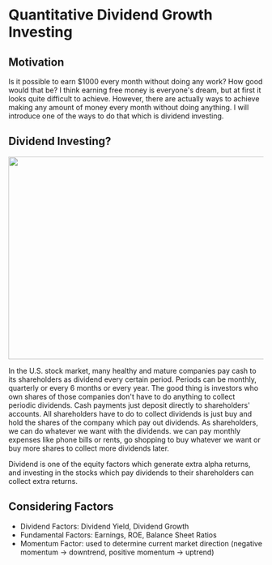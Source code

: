 # Quantitative Dividend Growth Investing

## Motivation
Is it possible to earn $1000 every month without doing any work? How good would that be? I think earning free money is everyone's dream, but at first it looks quite difficult to achieve. However, there are actually ways to achieve making any amount of money every month without doing anything. I will introduce one of the ways to do that which is dividend investing.

## Dividend Investing?

<p align="center">
  <img width="800" height="400" src="https://user-images.githubusercontent.com/41933169/115498299-53f0eb00-a23b-11eb-95f3-2f69c4439350.png">
</p>

In the U.S. stock market, many healthy and mature companies pay cash to its shareholders as dividend every certain period. Periods can be monthly, quarterly or every 6 months or every year. The good thing is investors who own shares of those companies don't have to do anything to collect periodic dividends. Cash payments just deposit directly to shareholders' accounts. All shareholders have to do to collect dividends is just buy and hold the shares of the company which pay out dividends. As shareholders, we can do whatever we want with the dividends. we can pay monthly expenses like phone bills or rents, go shopping to buy whatever we want or buy more shares to collect more dividends later.

Dividend is one of the equity factors which generate extra alpha returns, and investing in the stocks which pay dividends to their shareholders can collect extra returns.

## Considering Factors
- Dividend Factors: Dividend Yield, Dividend Growth
- Fundamental Factors: Earnings, ROE, Balance Sheet Ratios
- Momentum Factor: used to determine current market direction (negative momentum -> downtrend, positive momentum -> uptrend)
